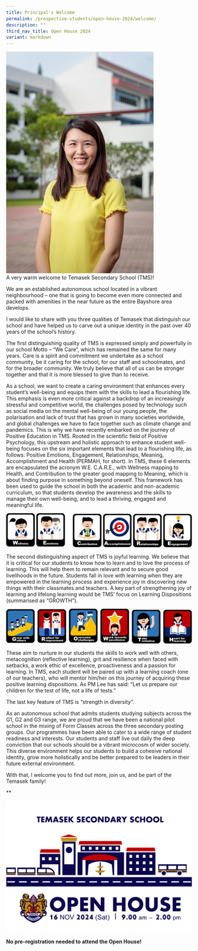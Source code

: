 ```yaml
---
title: Principal's Welcome
permalink: /prospective-students/open-house-2024/welcome/
description: ""
third_nav_title: Open House 2024
variant: markdown
---
```

<img src="/images/TMS Dept Photoshoot 2021-2.jpg" style="width:400px">
<br>
A very warm welcome to Temasek Secondary School (TMS)!

We are an established autonomous school located in a vibrant neighbourhood – one that is going to become even more connected and packed with amenities in the near future as the entire Bayshore area develops.

I would like to share with you three qualities of Temasek that distinguish our school and have helped us to carve out a unique identity in the past over 40 years of the school’s history.&nbsp;

The first distinguishing quality of TMS is expressed simply and powerfully in our school Motto – “We Care”, which has remained the same for many years. Care is a spirit and commitment we undertake as a school community, be it caring for the school, for our staff and schoolmates, and for the broader community. We truly believe that all of us can be stronger together and that it is more blessed to give than to receive.&nbsp;&nbsp;

As a school, we want to create a caring environment that enhances every student’s well-being and equips them with the skills to lead a flourishing life. This emphasis is even more critical against a backdrop of an increasingly stressful and competitive world, the challenges posed by technology such as social media on the mental well-being of our young people, the polarisation and lack of trust that has grown in many societies worldwide, and global challenges we have to face together such as climate change and pandemics. This is why we have recently embarked on the journey of Positive Education in TMS. Rooted in the scientific field of Positive Psychology, this upstream and holistic approach to enhance student well-being focuses on the six important elements that lead to a flourishing life, as follows: Positive Emotions, Engagement, Relationships, Meaning, Accomplishment and Health (PERMAH, for short). In TMS, these 6 elements are encapsulated the acronym W.E. C.A.R.E., with Wellness mapping to Health, and Contribution to the greater good mapping to Meaning, which is about finding purpose in something beyond oneself. This framework has been used to guide the school in both the academic and non-academic curriculum, so that students develop the awareness and the skills to manage their own well-being, and to lead a thriving, engaged and meaningful life.&nbsp;&nbsp;

![](/images/WE_CARE.png)

The second distinguishing aspect of TMS is joyful learning. We believe that it is critical for our students to know how to learn and to love the process of learning. This will help them to remain relevant and to secure good livelihoods in the future. Students fall in love with learning when they are empowered in the learning process and experience joy in discovering new things with their classmates and teachers. A key part of strengthening joy of learning and lifelong learning would be TMS’ focus on Learning Dispositions (summarised as “GROWTH”).&nbsp;

![](/images/GROWTH.png)

These aim to nurture in our students the skills to work well with others, metacognition (reflective learning), grit and resilience when faced with setbacks, a work ethic of excellence, proactiveness and a passion for learning. In TMS, each student will be paired up with a learning coach (one of our teachers), who will mentor him/her on this journey of acquiring these positive learning dispositions. As PM Lee has said: “Let us prepare our children for the test of life, not a life of tests.”

The last key feature of TMS is “strength in diversity”.

As an autonomous school that admits students studying subjects across the G1, G2 and G3 range, we are proud that we have been a national pilot school in the mixing of Form Classes across the three secondary posting groups. Our programmes have been able to cater to a wide range of student readiness and interests. Our students and staff live out daily the deep conviction that our schools should be a vibrant microcosm of wider society. This diverse environment helps our students to build a cohesive national identity, grow more holistically and be better prepared to be leaders in their future external environment.

With that, I welcome you to find out more, join us, and be part of the Temasek family!

**

  ![](/images/2024_TMS_Postcard_Landscapre.png)

#### No pre-registration needed to attend the Open House!